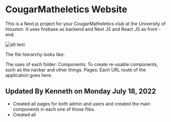 # CougarMatheletics Website
This is a Next.js project for your CougarMatheletics club at the University of Houston.
It uses firebase as backend and Next JS and React JS as front - end.

![alt text](https://github.com/kennethpdang/CougarMatheletics/blob/[branch]/image.jpg?raw=true)

The file hierarchy looks like:

The uses of each folder:
Components: To create re-usable components, such as the navbar and other things.
Pages: Each URL route of the application goes here.

## Updated By Kenneth on Monday July 18, 2022
- Created all pages for both admin and users and created the main components in each one of those files.
- Created all 
